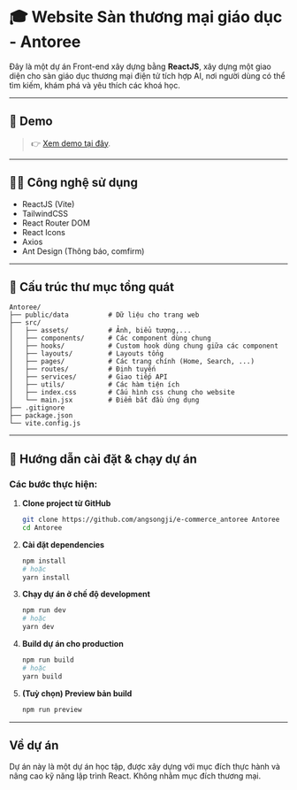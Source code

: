 # 🎓 Website Sàn thương mại giáo dục - Antoree

Đây là một dự án Front-end xây dựng bằng **ReactJS**, xây dựng một giao diện cho sàn giáo dục thương mại điện tử tích hợp AI, nơi người dùng có thể tìm kiếm, khám phá và yêu thích các khoá học.

---

## 📸 Demo
> 👉 [Xem demo tại đây](https://timely-vacherin-79de7d.netlify.app/).

---

## 🧑‍💻 Công nghệ sử dụng

- ReactJS (Vite)
- TailwindCSS
- React Router DOM
- React Icons
- Axios
- Ant Design (Thông báo, comfirm)

---

## 📁 Cấu trúc thư mục tổng quát

```
Antoree/
├── public/data          # Dữ liệu cho trang web
├── src/
│   ├── assets/          # Ảnh, biểu tượng,...
│   ├── components/      # Các component dùng chung
│   ├── hooks/           # Custom hook dùng chung giữa các component 
│   ├── layouts/         # Layouts tổng
│   ├── pages/           # Các trang chính (Home, Search, ...)
│   ├── routes/          # Định tuyến
│   ├── services/        # Giao tiếp API
│   ├── utils/           # Các hàm tiện ích
│   ├── index.css        # Cấu hình css chung cho website
│   └── main.jsx         # Điểm bắt đầu ứng dụng
├── .gitignore
├── package.json
└── vite.config.js
```

---

## 🚀 Hướng dẫn cài đặt & chạy dự án

### Các bước thực hiện:

1. **Clone project từ GitHub**
   ```bash
   git clone https://github.com/angsongji/e-commerce_antoree Antoree
   cd Antoree
   ```

2. **Cài đặt dependencies**
   ```bash
   npm install
   # hoặc
   yarn install
   ```

3. **Chạy dự án ở chế độ development**
   ```bash
   npm run dev
   # hoặc
   yarn dev
   ```

4. **Build dự án cho production**
   ```bash
   npm run build
   # hoặc
   yarn build
   ```

5. **(Tuỳ chọn) Preview bản build**
   ```bash
   npm run preview
   ```

---

## Về dự án

Dự án này là một dự án học tập, được xây dựng với mục đích thực hành và nâng cao kỹ năng lập trình React.
Không nhằm mục đích thương mại.
